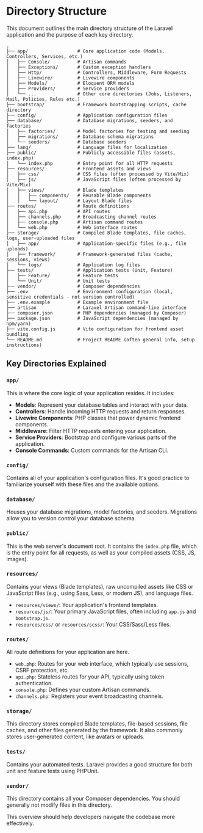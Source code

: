 # Directory Structure

This document outlines the main directory structure of the Laravel application and the purpose of each key directory.

```
.
├── app/                  # Core application code (Models, Controllers, Services, etc.)
│   ├── Console/          # Artisan commands
│   ├── Exceptions/       # Custom exception handlers
│   ├── Http/             # Controllers, Middleware, Form Requests
│   ├── Livewire/         # Livewire components
│   ├── Models/           # Eloquent ORM models
│   ├── Providers/        # Service providers
│   └── ...               # Other core directories (Jobs, Listeners, Mail, Policies, Rules etc.)
├── bootstrap/            # Framework bootstrapping scripts, cache directory
├── config/               # Application configuration files
├── database/             # Database migrations, seeders, and factories
│   ├── factories/        # Model factories for testing and seeding
│   ├── migrations/       # Database schema migrations
│   └── seeders/          # Database seeders
├── lang/                 # Language files for localization
├── public/               # Publicly accessible files (assets, index.php)
│   └── index.php         # Entry point for all HTTP requests
├── resources/            # Frontend assets and views
│   ├── css/              # CSS files (often processed by Vite/Mix)
│   ├── js/               # JavaScript files (often processed by Vite/Mix)
│   ├── views/            # Blade templates
│   │   ├── components/   # Reusable Blade components
│   │   └── layout/       # Layout Blade files
├── routes/               # Route definitions
│   ├── api.php           # API routes
│   ├── channels.php      # Broadcasting channel routes
│   ├── console.php       # Artisan command routes
│   └── web.php           # Web interface routes
├── storage/              # Compiled Blade templates, file caches, logs, user-uploaded files
│   ├── app/              # Application-specific files (e.g., file uploads)
│   ├── framework/        # Framework-generated files (cache, sessions, views)
│   └── logs/             # Application log files
├── tests/                # Application tests (Unit, Feature)
│   ├── Feature/          # Feature tests
│   └── Unit/             # Unit tests
├── vendor/               # Composer dependencies
├── .env                  # Environment configuration (local, sensitive credentials - not version controlled)
├── .env.example          # Example environment file
├── artisan               # Laravel Artisan command-line interface
├── composer.json         # PHP dependencies (managed by Composer)
├── package.json          # JavaScript dependencies (managed by npm/yarn)
├── vite.config.js        # Vite configuration for frontend asset bundling
└── README.md             # Project README (often general info, setup instructions)
```

## Key Directories Explained

### `app/`
This is where the core logic of your application resides. It includes:
*   **Models**: Represent your database tables and interact with your data.
*   **Controllers**: Handle incoming HTTP requests and return responses.
*   **Livewire Components**: PHP classes that power dynamic frontend components.
*   **Middleware**: Filter HTTP requests entering your application.
*   **Service Providers**: Bootstrap and configure various parts of the application.
*   **Console Commands**: Custom commands for the Artisan CLI.

### `config/`
Contains all of your application's configuration files. It's good practice to familiarize yourself with these files and the available options.

### `database/`
Houses your database migrations, model factories, and seeders. Migrations allow you to version control your database schema.

### `public/`
This is the web server's document root. It contains the `index.php` file, which is the entry point for all requests, as well as your compiled assets (CSS, JS, images).

### `resources/`
Contains your views (Blade templates), raw uncompiled assets like CSS or JavaScript files (e.g., using Sass, Less, or modern JS), and language files.
*   `resources/views/`: Your application's frontend templates.
*   `resources/js/`: Your primary JavaScript files, often including `app.js` and `bootstrap.js`.
*   `resources/css/` or `resources/scss/`: Your CSS/Sass/Less files.

### `routes/`
All route definitions for your application are here. 
*   `web.php`: Routes for your web interface, which typically use sessions, CSRF protection, etc.
*   `api.php`: Stateless routes for your API, typically using token authentication.
*   `console.php`: Defines your custom Artisan commands.
*   `channels.php`: Registers your event broadcasting channels.

### `storage/`
This directory stores compiled Blade templates, file-based sessions, file caches, and other files generated by the framework. It also commonly stores user-generated content, like avatars or uploads.

### `tests/`
Contains your automated tests. Laravel provides a good structure for both unit and feature tests using PHPUnit.

### `vendor/`
This directory contains all your Composer dependencies. You should generally not modify files in this directory.

This overview should help developers navigate the codebase more effectively. 